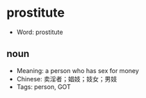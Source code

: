 # prostitute

- Word: prostitute

## noun

- Meaning: a person who has sex for money
- Chinese: 卖淫者；娼妓；妓女；男妓
- Tags: person, GOT

